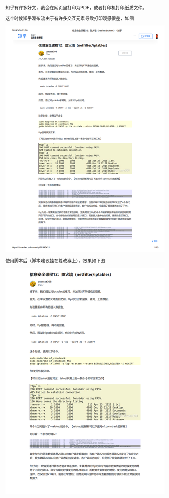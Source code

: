 知乎有许多好文，我会在网页里打印为PDF，或者打印机打印纸质文件。

这个时候知乎瀑布流由于有许多交互元素导致打印观感很差，如图

<img src="BeautyZhihuPrint1.png" />

使用脚本后（脚本建议挂在篡改猴上），效果如下图

<img src="BeautyZhihuPrint2.png" />
